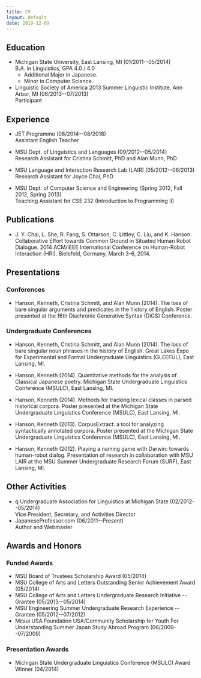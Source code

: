 ```yaml
---
title: CV
layout: default
date: 2019-12-09
---
```



## Education

* Michigan State University, East Lansing, MI (01/2011--05/2014)  
  B.A. in Linguistics, GPA 4.0 / 4.0
  * Additional Major in Japanese.
  * Minor in Computer Science.
* Linguistic Society of America 2013 Summer Linguistic Institute, Ann Arbor, MI (06/2013--07/2013)  
  Participant


## Experience

* JET Programme (08/2014--08/2018)  
  Assistant English Teacher

* MSU Dept. of Linguistics and Languages (09/2012--05/2014)  
  Research Assistant for Cristina Schmitt, PhD and Alan Munn, PhD

* MSU Language and Interaction Research Lab (LAIR) (05/2012--06/2013)  
  Research Assistant for Joyce Chai, PhD

* MSU Dept. of Computer Science and Engineering (Spring 2012, Fall 2012, Spring 2013)  
  Teaching Assistant for CSE 232 (Introduction to Programming II)


## Publications

* J. Y. Chai, L. She, R. Fang, S. Ottarson, C. Littley, C. Liu, and K. Hanson. Collaborative Effort towards Common Ground in Situated Human Robot Dialogue. 2014 ACM/IEEE International Conference on Human-Robot Interaction (HRI). Bielefeld, Germany, March 3-6, 2014.


## Presentations

### Conferences

* Hanson, Kenneth, Cristina Schmitt, and Alan Munn (2014). The loss of bare singular arguments and predicates in the history of English. Poster presented at the 16th Diachronic Generative Syntax (DiGS) Conference.

### Undergraduate Conferences

* Hanson, Kenneth, Cristina Schmitt, and Alan Munn (2014). The loss of bare singular noun phrases in the history of English. Great Lakes Expo for Experimental and Formal Undergraduate Linguistics (GLEEFUL), East Lansing, MI.

* Hanson, Kenneth (2014). Quantitative methods for the analysis of Classical Japanese poetry. Michigan State Undergraduate Linguistics Conference (MSULC), East Lansing, MI.

* Hanson, Kenneth (2014). Methods for tracking lexical classes in parsed historical corpora. Poster presented at the Michigan State Undergraduate Linguistics Conference (MSULC), East Lansing, MI.

* Hanson, Kenneth (2013). CorpusExtract: a tool for analyzing syntactically annotated corpora. Poster presented at the Michigan State Undergraduate Linguistics Conference (MSULC), East Lansing, MI.

* Hanson, Kenneth (2012). Playing a naming game with Darwin: towards human-robot dialog. Presentation of research in collaboration with MSU LAIR at the MSU Summer Undergraduate Research Forum (SURF), East Lansing, MI.


## Other Activities

* q Undergraduate Association for Linguistics at Michigan State (02/2012--05/2014)  
  Vice President, Secretary, and Activities Director
* JapaneseProfessor.com (06/2011--Present)  
  Author and Webmaster


## Awards and Honors

### Funded Awards

* MSU Board of Trustees Scholarship Award (05/2014)
* MSU College of Arts and Letters Outstanding Senior Achievement Award (05/2014)
* MSU College of Arts and Letters Undergraduate Research Initiative -- Grantee (05/2013--05/2014)
* MSU Engineering Summer Undergraduate Research Experience -- Grantee (05/2012--07/2012)
* Mitsui USA Foundation USA/Community Scholarship for Youth For Understanding Summer Japan Study Abroad Program (06/2009--07/2009)


### Presentation Awards

* Michigan State Undergraduate Linguistics Conference (MSULC) Award Winner (04/2014)

